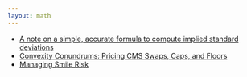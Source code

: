 ```yaml
---
layout: math
---
```


* [A note on a simple, accurate formula to compute implied standard deviations](./a_note_on_a_simple_accurate_formula_to_compute_implied_standard_deviations)
* [Convexity Conundrums: Pricing CMS Swaps, Caps, and Floors](./convexity_conundrumns_pricing_cms_swaps_caps_and_floors)
* [Managing Smile Risk](./managing_smile_risk)
